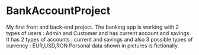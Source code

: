 # BankAccountProject
My first front and back-end project.
The banking app is working with 2 types of users : Admin and Customer and has current account and savings. It has 2 types of accounts : current and savings and also 3 possible types of currency : EUR,USD,RON
Personal data shown in pictures is fictionally.
